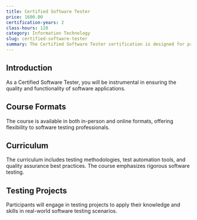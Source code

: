 ```yaml
---
title: Certified Software Tester
price: 1600.00
certification-years: 2
class-hours: 120
category: Information Technology
slug: certified-software-tester
summary: The Certified Software Tester certification is designed for professionals specializing in software quality assurance and testing. This comprehensive course covers testing methodologies, test automation, and quality assurance best practices. It equips candidates with the skills needed to ensure the quality and reliability of software applications.
---
```


## Introduction

As a Certified Software Tester, you will be instrumental in ensuring the quality and functionality of software applications.

## Course Formats

The course is available in both in-person and online formats, offering flexibility to software testing professionals.

## Curriculum

The curriculum includes testing methodologies, test automation tools, and quality assurance best practices. The course emphasizes rigorous software testing.

## Testing Projects

Participants will engage in testing projects to apply their knowledge and skills in real-world software testing scenarios.

